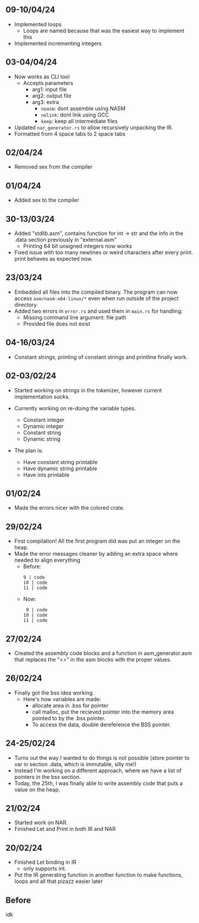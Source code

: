 ## 09-10/04/24

- Implemented loops
  - Loops are named because that was the easiest way to implement this
- Implemented incrementing integers

## 03-04/04/24

- Now works as CLI tool
  - Accepts parameters
    - arg1: input file
    - arg2: output file
    - arg3: extra
      - `noasm`: dont assemble using NASM
      - `nolink`: dont link using GCC
      - `keep`: keep all intermediate files
- Updated `nar_generator.rs` to allow recursively unpacking the IR.
- Formatted from 4 space tabs to 2 space tabs

## 02/04/24

- Removed sex from the compiler

## 01/04/24

- Added sex to the compiler

## 30-13/03/24

- Added "stdlib.asm", contains function for int -> str and the info in the .data section previously in "external.asm"
  - Printing 64 bit unsigned integers now works
- Fixed issue with too many newlines or weird characters after every print. print behaves as expected now.

## 23/03/24

- Embedded all files into the compiled binary. The program can now access `asm/nasm-x64-linux/*` even when run outside of the project directory.
- Added two errors in `error.rs` and used them in `main.rs` for handling:
  - Missing command line argument: file path
  - Provided file does not exist

## 04-16/03/24

- Constant strings, printing of constant strings and printline finally work.

## 02-03/02/24

- Started working on strings in the tokenizer, however current implementation sucks.

- Currently working on re-doing the variable types.
  - Constant integer
  - Dynamic integer
  - Constant string
  - Dynamic string
- The plan is:
  - Have constant string printable
  - Have dynamic string printable
  - Have ints printable

## 01/02/24

- Made the errors nicer with the colored crate.

## 29/02/24

- First compilation! All the first program did was put an integer on the heap.
- Made the error messages cleaner by adding an extra space where needed to align everything
  - Before:
    ```
    9 | code
    10 | code
    11 | code
    ```
  - Now:
    ```
     9 | code
    10 | code
    11 | code
    ```

## 27/02/24

- Created the assembly code blocks and a function in asm_generator.asm that replaces the "<>" in the asm blocks with the proper values.

## 26/02/24

- Finally got the bss idea working.
  - Here's how variables are made:
    - allocate area in .bss for pointer
    - call malloc, put the recieved pointer into the memory area pointed to by the .bss pointer.
    - To access the data, double dereference the BSS pointer.

## 24-25/02/24

- Turns out the way I wanted to do things is not possible (store pointer to var in section .data, which is immutable, silly me!)
- Instead I'm working on a different approach, where we have a list of pointers in the bss section.
- Today, the 25th, I was finally able to write assembly code that puts a value on the heap.

## 21/02/24

- Started work on NAR.
- Finished Let and Print in both IR and NAR

## 20/02/24

- Finished Let binding in IR
    - only supports int.
- Put the IR generating function in another function to make functions, loops and all that pizazz easier later

## Before

idk